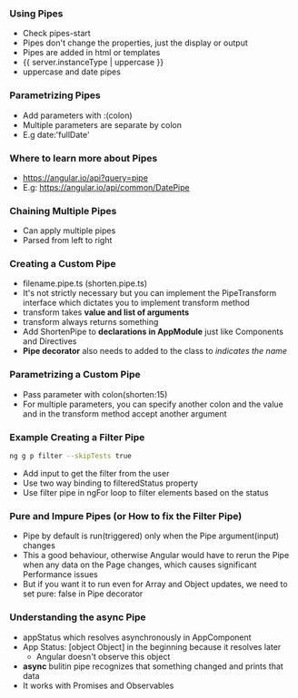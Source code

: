 ### Using Pipes

* Check pipes-start
* Pipes don't change the properties, just the display or output
* Pipes are added in html or templates
* {{ server.instanceType | uppercase }}
* uppercase and date pipes

### Parametrizing Pipes

* Add parameters with :(colon)
* Multiple parameters are separate by colon
* E.g date:'fullDate'

### Where to learn more about Pipes

* https://angular.io/api?query=pipe
* E.g: https://angular.io/api/common/DatePipe

### Chaining Multiple Pipes

* Can apply multiple pipes
* Parsed from left to right

### Creating a Custom Pipe

* filename.pipe.ts (shorten.pipe.ts)
* It's not strictly necessary but you can implement the PipeTransform interface which dictates you to implement transform method
* transform takes **value and list of arguments**
* transform always returns something
* Add ShortenPipe to **declarations in AppModule** just like Components and Directives
* **Pipe decorator** also needs to added to the class to *indicates the name*

### Parametrizing a Custom Pipe

* Pass parameter with colon(shorten:15)
* For multiple parameters, you can specify another colon and the value and in the transform method accept another argument

### Example Creating a Filter Pipe

```sh
ng g p filter --skipTests true
```
* Add input to get the filter from the user
* Use two way binding to filteredStatus property
* Use filter pipe in ngFor loop to filter elements based on the status

### Pure and Impure Pipes (or How to fix the Filter Pipe)

* Pipe by default is run(triggered) only when the Pipe argument(input) changes 
* This a good behaviour, otherwise Angular would have to rerun the Pipe when any data on the Page changes, which causes significant Performance issues
* But if you want it to run even for Array and Object updates, we need to set pure: false in Pipe decorator

### Understanding the async Pipe

* appStatus which resolves asynchronously in AppComponent
* App Status: [object Object] in the beginning because it resolves later
  * Angular doesn't observe this object
* **async** bulitin pipe recognizes that something changed and prints that data
* It works with Promises and Observables